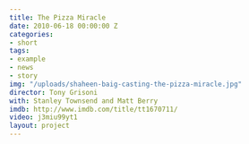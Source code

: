```yaml
---
title: The Pizza Miracle
date: 2010-06-18 00:00:00 Z
categories:
- short
tags:
- example
- news
- story
img: "/uploads/shaheen-baig-casting-the-pizza-miracle.jpg"
director: Tony Grisoni
with: Stanley Townsend and Matt Berry
imdb: http://www.imdb.com/title/tt1670711/
video: j3miu99yt1
layout: project
---
```


